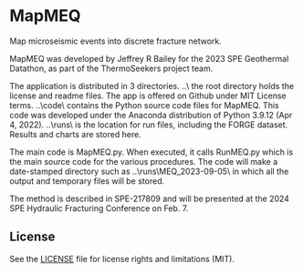 # MapMEQ
Map microseismic events into discrete fracture network.

MapMEQ was developed by Jeffrey R Bailey for the 2023 SPE Geothermal Datathon, as part
of the ThermoSeekers project team.

The application is distributed in 3 directories.
..\ the root directory holds the license and readme files.  The app is offered on Github under MIT License terms.
..\code\ contains the Python source code files for MapMEQ.  This code was developed under the Anaconda distribution of Python 3.9.12 (Apr 4, 2022).
..\runs\ is the location for run files, including the FORGE dataset.  Results and charts are stored here.

The main code is MapMEQ.py.  When executed, it calls RunMEQ.py which is the main source code for the various procedures.
The code will make a date-stamped directory such as ..\runs\MEQ_2023-09-05\ in which all the output and temporary files will be stored.

The method is described in SPE-217809 and will be presented at the 2024 SPE Hydraulic Fracturing Conference on Feb. 7.

## License

See the [LICENSE](LICENSE.md) file for license rights and limitations (MIT).
